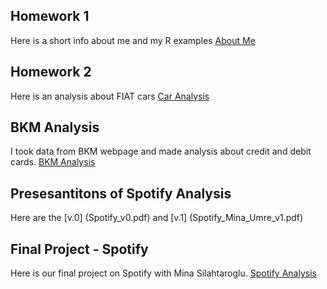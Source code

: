 ## Homework 1
Here is a short info about me and my R examples [About Me](Umre_2002019.html)

## Homework 2
Here is an analysis about FIAT cars [Car Analysis](fiat_analysis_Umre.html)

## BKM Analysis
I took data from BKM webpage and made analysis about credit and debit cards. [BKM Analysis](BKM-Data_Umre.html)

## Presesantitons of Spotify Analysis
Here are the [v.0] (Spotify_v0.pdf) and [v.1] (Spotify_Mina_Umre_v1.pdf)

## Final Project - Spotify
Here is our final project on Spotify with Mina Silahtaroglu. [Spotify Analysis](Spotify_Final_UM_EMS.html)
